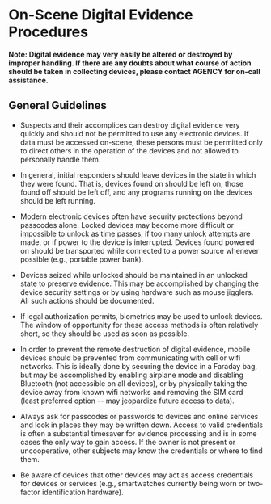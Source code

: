 # On-Scene Digital Evidence Procedures

**Note: Digital evidence may very easily be altered or destroyed by improper handling. If there are any doubts about what course of action should be taken in collecting devices, please contact AGENCY for on-call assistance.**

## General Guidelines

* Suspects and their accomplices can destroy digital evidence very quickly and should not be permitted to use any electronic devices. If data must be accessed on-scene, these persons must be permitted only to direct others in the operation of the devices and not allowed to personally handle them.

* In general, initial responders should leave devices in the state in which they were found. That is, devices found on should be left on, those found off should be left off, and any programs running on the devices should be left running.

* Modern electronic devices often have security protections beyond passcodes alone. Locked devices may become more difficult or impossible to unlock as time passes, if too many unlock attempts are made, or if power to the device is interrupted. Devices found powered on should be transported while connected to a power source whenever possible (e.g., portable power bank).

* Devices seized while unlocked should be maintained in an unlocked state to preserve evidence. This may be accomplished by changing the device security settings or by using hardware such as mouse jigglers. All such actions should be documented.

* If legal authorization permits, biometrics may be used to unlock devices. The window of opportunity for these access methods is often relatively short, so they should be used as soon as possible.

* In order to prevent the remote destruction of digital evidence, mobile devices should be prevented from communicating with cell or wifi networks. This is ideally done by securing the device in a Faraday bag, but may be accomplished by enabling airplane mode and disabling Bluetooth (not accessible on all devices), or by physically taking the device away from known wifi networks and removing the SIM card (least preferred option -- may jeopardize future access to data).

* Always ask for passcodes or passwords to devices and online services and look in places they may be written down. Access to valid credentials is often a substantial timesaver for evidence processing and is in some cases the only way to gain access. If the owner is not present or uncooperative, other subjects may know the credentials or where to find them.

* Be aware of devices that other devices may act as access credentials for devices or services (e.g., smartwatches currently being worn or two-factor identification hardware).
